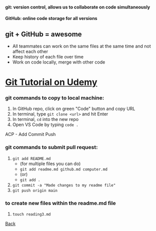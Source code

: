 #### git: version control, allows us to collaborate on code simultaneously ####
#### GitHub: online code storage for all versions ####
## **git + GitHub = awesome** ##
- All teammates can work on the same files at the same time and not affect each other
- Keep history of each file over time
- Work on code locally, merge with other code

# [Git Tutorial on Udemy](https://blog.udemy.com/git-tutorial-a-comprehensive-guide/) #

### **git commands to copy to local machine:** ###
1. In GitHub repo, click on green "Code" button and copy URL
2. In terminal, type `git clone <url>` and hit Enter
3. In terminal, `cd` into the new repo
4. Open VS Code by typing `code .`
  
ACP - Add Commit Push
  
### **git commands to submit pull request:** ###
1. `git add README.md`
   - (for multiple files you can do)
   - `git add readme.md github.md computer.md`
   - (or)
   - `git add .`
2. `git commit -a "Made changes to my readme file"`
3. `git push origin main`

### **to create new files within the readme.md file** ###
1. `touch reading3.md`


[Back](README.md)

